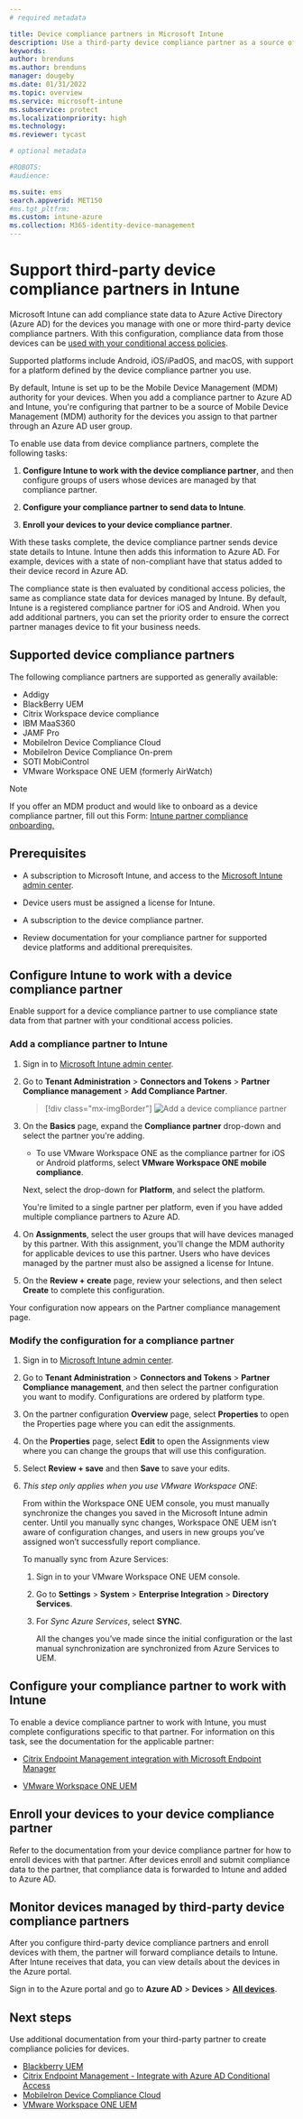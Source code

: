 ```yaml
---
# required metadata

title: Device compliance partners in Microsoft Intune
description: Use a third-party device compliance partner as a source of compliance data for devices you manage with Intune. 
keywords:
author: brenduns
ms.author: brenduns
manager: dougeby
ms.date: 01/31/2022
ms.topic: overview
ms.service: microsoft-intune
ms.subservice: protect
ms.localizationpriority: high
ms.technology:
ms.reviewer: tycast

# optional metadata

#ROBOTS:
#audience:

ms.suite: ems
search.appverid: MET150
#ms.tgt_pltfrm:
ms.custom: intune-azure
ms.collection: M365-identity-device-management
---
```


# Support third-party device compliance partners in Intune

Microsoft Intune can add compliance state data to Azure Active Directory (Azure AD) for the devices you manage with one or more third-party device compliance partners. With this configuration, compliance data from those devices can be [used with your conditional access policies](../protect/device-compliance-get-started.md#integrate-with-conditional-access).

Supported platforms include Android, iOS/iPadOS, and macOS, with support for a platform defined by the device compliance partner you use.

By default, Intune is set up to be the Mobile Device Management (MDM) authority for your devices. When you add a compliance partner to Azure AD and Intune, you're configuring that partner to be a source of Mobile Device Management (MDM) authority for the devices you assign to that partner through an Azure AD user group.

To enable use data from device compliance partners, complete the following tasks:

1. **Configure Intune to work with the device compliance partner**, and then configure groups of users whose devices are managed by that compliance partner.

2. **Configure your compliance partner to send data to Intune**.

3. **Enroll your devices to your device compliance partner**.

With these tasks complete, the device compliance partner sends device state details to Intune. Intune then adds this information to Azure AD. For example, devices with a state of non-compliant have that status added to their device record in Azure AD.

The compliance state is then evaluated by conditional access policies, the same as compliance state data for devices managed by Intune.  By default, Intune is a registered compliance partner for iOS and Android. When you add additional partners, you can set the priority order to ensure the correct partner manages device to fit your business needs.

## Supported device compliance partners

The following compliance partners are supported as generally available:

- Addigy
- BlackBerry UEM
- Citrix Workspace device compliance
- IBM MaaS360
- JAMF Pro
- MobileIron Device Compliance Cloud
- MobileIron Device Compliance On-prem
- SOTI MobiControl
- VMware Workspace ONE UEM (formerly AirWatch)

> [!NOTE]
> If you offer an MDM product and would like to onboard as a device compliance partner, fill out this Form: [Intune partner compliance onboarding.](https://aka.ms/IntunePartnerComplianceOnboarding)


## Prerequisites

- A subscription to Microsoft Intune, and access to the [Microsoft Intune admin center](https://go.microsoft.com/fwlink/?linkid=2109431).

- Device users must be assigned a license for Intune.

- A subscription to the device compliance partner.

- Review documentation for your compliance partner for supported device platforms and additional prerequisites.

## Configure Intune to work with a device compliance partner

Enable support for a device compliance partner to use compliance state data from that partner with your conditional access policies.

### Add a compliance partner to Intune

1. Sign in to [Microsoft Intune admin center](https://go.microsoft.com/fwlink/?linkid=2109431).

2. Go to **Tenant Administration** > **Connectors and Tokens** > **Partner Compliance management** > **Add Compliance Partner**.

   > [!div class="mx-imgBorder"]
   > ![Add a device compliance partner](./media/device-compliance-partners/add-compliance-partner.png)

3. On the **Basics** page, expand the **Compliance partner** drop-down and select the partner you're adding.

   - To use VMware Workspace ONE as the compliance partner for iOS or Android platforms, select **VMware Workspace ONE mobile compliance**.

   Next, select the drop-down for **Platform**, and select the platform. 

   You're limited to a single partner per platform, even if you have added multiple compliance partners to Azure AD.

4. On **Assignments**, select the user groups that will have devices managed by this partner. With this assignment, you'll change the MDM authority for applicable devices to use this partner. Users who have devices managed by the partner must also be assigned a license for Intune.

5. On the **Review + create** page, review your selections, and then select **Create** to complete this configuration.

Your configuration now appears on the Partner compliance management page.

### Modify the configuration for a compliance partner

1. Sign in to [Microsoft Intune admin center](https://go.microsoft.com/fwlink/?linkid=2109431).

2. Go to **Tenant Administration** > **Connectors and Tokens** > **Partner Compliance management**, and then select the partner configuration you want to modify. Configurations are ordered by platform type.

3. On the partner configuration **Overview** page, select **Properties** to open the Properties page where you can edit the assignments.

4. On the **Properties** page, select **Edit** to open the Assignments view where you can change the groups that will use this configuration.

5. Select **Review + save** and then **Save** to save your edits.

6. *This step only applies when you use VMware Workspace ONE*:

   From within the Workspace ONE UEM console, you must manually synchronize the changes you saved in the Microsoft Intune admin center. Until you manually sync changes, Workspace ONE UEM isn’t aware of configuration changes, and users in new groups you’ve assigned won’t successfully report compliance.

   To manually sync from Azure Services:
   1. Sign in to your VMware Workspace ONE UEM console.
   2. Go to **Settings** > **System** > **Enterprise Integration** > **Directory Services**.
   3. For *Sync Azure Services*, select **SYNC**.

      All the changes you’ve made since the initial configuration or the last manual synchronization are synchronized from Azure Services to UEM.  

## Configure your compliance partner to work with Intune

To enable a device compliance partner to work with Intune, you must complete configurations specific to that partner. For information on this task, see the documentation for the applicable partner:

- [Citrix Endpoint Management integration with Microsoft Endpoint Manager](https://docs.citrix.com/en-us/citrix-endpoint-management/integration-with-mem.html)

- [VMware Workspace ONE UEM](https://docs.vmware.com/en/VMware-Workspace-ONE-UEM/2102/Directory_Service_Integration/GUID-800FB831-AA66-4094-8F5A-FA5899A3C70C.html)  

## Enroll your devices to your device compliance partner

Refer to the documentation from your device compliance partner for how to enroll devices with that partner. After devices enroll and submit compliance data to the partner, that compliance data is forwarded to Intune and added to Azure AD.

## Monitor devices managed by third-party device compliance partners

After you configure third-party device compliance partners and enroll devices with them, the partner will forward compliance details to Intune. After Intune receives that data,  you can view details about the devices in the Azure portal.

Sign in to the Azure portal and go to **Azure AD** > **Devices** > [**All devices**](https://portal.azure.com/#blade/Microsoft_AAD_Devices/DevicesMenuBlade/Devices/menuId/).

## Next steps

Use additional documentation from your third-party partner to create compliance policies for devices.

- [Blackberry UEM](https://docs.blackberry.com/en/id-comm-collab/blackberry-workspaces/blackberry-workspaces-plug-in-for-blackberry-uem/4_9/compatibility-matrix/imm1460398825659/ioz1460399956336)
- [Citrix Endpoint Management - Integrate with Azure AD Conditional Access](https://docs.citrix.com/en-us/citrix-endpoint-management/prepare-to-enroll-devices-and-deliver-resources.html#integrate-with-azure-ad-conditional-access)
- [MobileIron Device Compliance Cloud](https://forums.ivanti.com/s/article/MobileIron-Cloud-Azure-Device-Compliance-for-iOS-and-Android)
- [VMware Workspace ONE UEM](https://docs.vmware.com/en/VMware-Workspace-ONE-UEM/2102/Directory_Service_Integration/GUID-800FB831-AA66-4094-8F5A-FA5899A3C70C.html)
